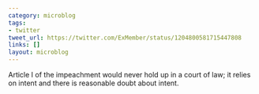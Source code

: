 ```yaml
---
category: microblog
tags:
- twitter
tweet_url: https://twitter.com/ExMember/status/1204800581715447808
links: []
layout: microblog
---
```

Article I of the impeachment would never hold up in a court of law; it relies on intent and there is reasonable doubt about intent.
